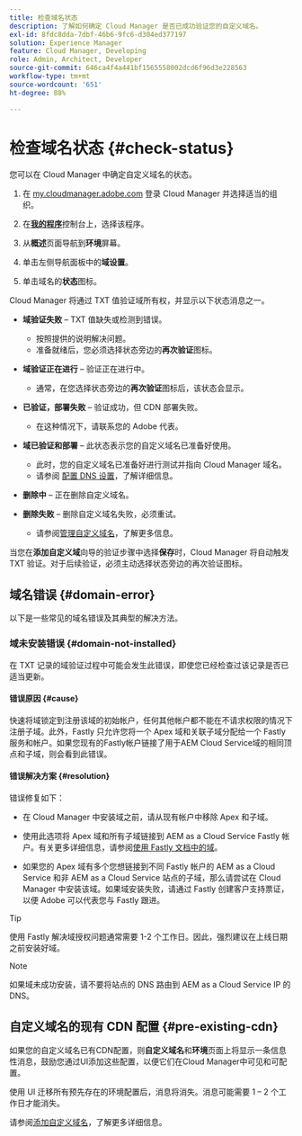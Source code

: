 ```yaml
---
title: 检查域名状态
description: 了解如何确定 Cloud Manager 是否已成功验证您的自定义域名。
exl-id: 8fdc8dda-7dbf-46b6-9fc6-d304ed377197
solution: Experience Manager
feature: Cloud Manager, Developing
role: Admin, Architect, Developer
source-git-commit: 646ca4f4a441bf1565558002dcd6f96d3e228563
workflow-type: tm+mt
source-wordcount: '651'
ht-degree: 88%

---
```



# 检查域名状态 {#check-status}

您可以在 Cloud Manager 中确定自定义域名的状态。

1. 在 [my.cloudmanager.adobe.com](https://my.cloudmanager.adobe.com/) 登录 Cloud Manager 并选择适当的组织。

1. 在&#x200B;**[我的程序](/help/implementing/cloud-manager/navigation.md#my-programs)**&#x200B;控制台上，选择该程序。

1. 从&#x200B;**概述**&#x200B;页面导航到&#x200B;**环境**&#x200B;屏幕。

1. 单击左侧导航面板中的&#x200B;**域设置**。

1. 单击域名的&#x200B;**状态**&#x200B;图标。

Cloud Manager 将通过 TXT 值验证域所有权，并显示以下状态消息之一。

* **域验证失败** – TXT 值缺失或检测到错误。

   * 按照提供的说明解决问题。
   * 准备就绪后，您必须选择状态旁边的&#x200B;**再次验证**&#x200B;图标。

* **域验证正在进行** – 验证正在进行中。

   * 通常，在您选择状态旁边的&#x200B;**再次验证**&#x200B;图标后，该状态会显示。

* **已验证，部署失败** – 验证成功，但 CDN 部署失败。

   * 在这种情况下，请联系您的 Adobe 代表。

* **域已验证和部署** – 此状态表示您的自定义域名已准备好使用。

   * 此时，您的自定义域名已准备好进行测试并指向 Cloud Manager 域名。
   * 请参阅 [配置 DNS 设置](/help/implementing/cloud-manager/custom-domain-names/configure-dns-settings.md)，了解详细信息。

* **删除中** – 正在删除自定义域名。

* **删除失败** – 删除自定义域名失败，必须重试。

   * 请参阅[管理自定义域名](/help/implementing/cloud-manager/custom-domain-names/managing-custom-domain-names.md)，了解更多信息。

当您在&#x200B;**添加自定义域**&#x200B;向导的验证步骤中选择&#x200B;**保存**&#x200B;时，Cloud Manager 将自动触发 TXT 验证。对于后续验证，必须主动选择状态旁边的再次验证图标。

## 域名错误 {#domain-error}

以下是一些常见的域名错误及其典型的解决方法。

### 域未安装错误 {#domain-not-installed}

在 TXT 记录的域验证过程中可能会发生此错误，即使您已经检查过该记录是否已适当更新。

#### 错误原因 {#cause}

快速将域锁定到注册该域的初始帐户，任何其他帐户都不能在不请求权限的情况下注册子域。此外，Fastly 只允许您将一个 Apex 域和关联子域分配给一个 Fastly 服务和帐户。如果您现有的Fastly帐户链接了用于AEM Cloud Service域的相同顶点和子域，则会看到此错误。

#### 错误解决方案 {#resolution}

错误修复如下：

* 在 Cloud Manager 中安装域之前，请从现有帐户中移除 Apex 和子域。

* 使用此选项将 Apex 域和所有子域链接到 AEM as a Cloud Service Fastly 帐户。有关更多详细信息，请参阅[使用 Fastly 文档中的域](https://docs.fastly.com/en/guides/working-with-domains)。

* 如果您的 Apex 域有多个您想链接到不同 Fastly 帐户的 AEM as a Cloud Service 和非 AEM as a Cloud Service 站点的子域，那么请尝试在 Cloud Manager 中安装该域。如果域安装失败，请通过 Fastly 创建客户支持票证，以便 Adob&#x200B;&#x200B;e 可以代表您与 Fastly 跟进。

>[!TIP]
>
>使用 Fastly 解决域授权问题通常需要 1-2 个工作日。因此，强烈建议在上线日期之前安装好域。

>[!NOTE]
>
>如果域未成功安装，请不要将站点的 DNS 路由到 AEM as a Cloud Service IP 的 DNS。

## 自定义域名的现有 CDN 配置 {#pre-existing-cdn}

如果您的自定义域名已有CDN配置，则&#x200B;**自定义域名**&#x200B;和&#x200B;**环境**&#x200B;页面上将显示一条信息性消息，鼓励您通过UI添加这些配置，以便它们在Cloud Manager中可见和可配置。

使用 UI 迁移所有预先存在的环境配置后，消息将消失。消息可能需要 1 – 2 个工作日才能消失。

请参阅[添加自定义域名](/help/implementing/cloud-manager/custom-domain-names/add-custom-domain-name.md)，了解更多详细信息。
